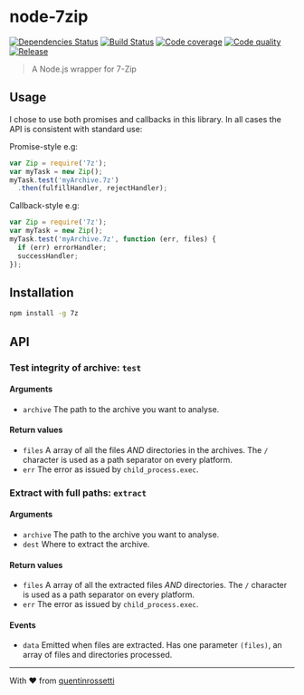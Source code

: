 node-7zip
=========

[![Dependencies Status][david-image]][david-url] [![Build Status][travis-image]][travis-url] [![Code coverage][coveralls-image]][coveralls-url] [![Code quality][codeclimate-image]][codeclimate-url] [![Release][npm-image]][npm-url]

> A Node.js wrapper for 7-Zip

Usage
-----

I chose to use both promises and callbacks in this library. In all cases the
API is consistent with standard use:

Promise-style e.g:
```js
var Zip = require('7z');
var myTask = new Zip();
myTask.test('myArchive.7z')
  .then(fulfillHandler, rejectHandler);
```

Callback-style e.g:
```js
var Zip = require('7z');
var myTask = new Zip();
myTask.test('myArchive.7z', function (err, files) {
  if (err) errorHandler;
  successHandler;
});
```

Installation
------------

```cmd
npm install -g 7z
```

API
---

### Test integrity of archive: `test`

#### Arguments
 * `archive` The path to the archive you want to analyse.

#### Return values
 * `files` A array of all the files *AND* directories in the archives. The
   `/` character is used as a path separator on every platform.
 * `err` The error as issued by `child_process.exec`.

### Extract with full paths: `extract`

#### Arguments
 * `archive` The path to the archive you want to analyse.
 * `dest` Where to extract the archive.

#### Return values
 * `files` A array of all the extracted files *AND* directories. The `/`
   character is used as a path separator on every platform.
 * `err` The error as issued by `child_process.exec`.

#### Events
 * `data` Emitted when files are extracted. Has one parameter `(files)`, an
   array of files and directories processed.

***
With :heart: from [quentinrossetti](https://github.com/quentinrossetti)

[gemnasium-url]: https://gemnasium.com/quentinrossetti/node-7zip
[gemnasium-image]: http://img.shields.io/gemnasium/quentinrossetti/node-7zip.svg
[david-url]: https://david-dm.org/quentinrossetti/node-7zip
[david-image]: http://img.shields.io/david/quentinrossetti/node-7zip.svg
[travis-url]: https://travis-ci.org/quentinrossetti/node-7zip
[travis-image]: http://img.shields.io/travis/quentinrossetti/node-7zip.svg
[codeclimate-url]: https://codeclimate.com/github/quentinrossetti/node-7zip
[codeclimate-image]: http://img.shields.io/codeclimate/github/quentinrossetti/node-7zip.svg
[coveralls-url]: https://coveralls.io/r/quentinrossetti/node-7zip
[coveralls-image]: http://img.shields.io/coveralls/quentinrossetti/node-7zip.svg
[npm-url]: https://www.npmjs.org/package/node-7zip
[npm-image]: http://img.shields.io/npm/v/node-7zip.svg